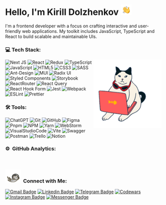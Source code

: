 # Hello, I'm Kirill Dolzhenkov <img alt="Night Coding" src="./assets/handWave.gif" width='35' heigth='35'/>

I'm a frontend developer with a focus on crafting interactive and user-friendly web applications. My toolkit includes JavaScript, TypeScript and React to build scalable and maintainable UIs.

### 💻 Tech Stack:
<img align="right" src="./assets/cat.gif" width="220">

![Next JS](https://img.shields.io/badge/Next-black?style=flat-square&logo=next.js&logoColor=white)
![React](https://img.shields.io/badge/React-20232A?style=flat-square&logo=react&logoColor=61DAFB)
![Redux](https://img.shields.io/badge/Redux-593D88?style=flat-square&logo=redux&logoColor=white)
![TypeScript](https://img.shields.io/badge/TypeScript-007ACC?style=flat-square&logo=typescript&logoColor=white)
![JavaScript](https://img.shields.io/badge/javascript-%23323330.svg?style=flat-square&logo=javascript&logoColor=%23F7DF1E)
![HTML5](https://img.shields.io/badge/HTML5-E34F26?style=flat-square&logo=html5&logoColor=white)
![CSS3](https://img.shields.io/badge/CSS3-1572B6?style=flat-square&logo=css3&logoColor=white)
![SASS](https://img.shields.io/badge/SASS-hotpink.svg?style=flat-square&logo=SASS&logoColor=white)
![Ant-Design](https://img.shields.io/badge/-AntDesign-%230170FE?style=flat-square&logo=ant-design&logoColor=white)
![MUI](https://img.shields.io/badge/MUI-%230081CB.svg?style=flat-square&logo=mui&logoColor=white)
![Radix UI](https://img.shields.io/badge/radix%20ui-161618.svg?style=flat-square&logo=radix-ui&logoColor=white)
![Styled Components](https://img.shields.io/badge/styled--components-DB7093?style=flat-square&logo=styled-components&logoColor=white)
![Storybook](https://img.shields.io/badge/-Storybook-FF4785?style=flat-square&logo=storybook&logoColor=white)
![ReactRouter](https://img.shields.io/badge/React_Router-CA4245?style=flat-square&logo=react-router&logoColor=white)
![React Query](https://img.shields.io/badge/-React%20Query-FF4154?style=flat-square&logo=react%20query&logoColor=white)
![React Hook Form](https://img.shields.io/badge/React%20Hook%20Form-%23EC5990.svg?style=flat-square&logo=reacthookform&logoColor=white)
![Jest](https://img.shields.io/badge/-jest-%23C21325?style=flat-square&logo=jest&logoColor=white)
![Webpack](https://img.shields.io/badge/webpack-%238DD6F9.svg?style=flat-square&logo=webpack&logoColor=black)
![ESLint](https://img.shields.io/badge/ESLint-4B3263?style=flat-square&logo=eslint&logoColor=white)
![Prettier](https://img.shields.io/badge/prettier-1A2C34?style=flat-square&logo=prettier&logoColor=F7BA3E) 

### 🛠 Tools:
![ChatGPT](https://img.shields.io/badge/chatGPT-74aa9c?style=flat-square&logo=openai&logoColor=white)
![Git](https://img.shields.io/badge/git-%23F05033.svg?style=flat-square&logo=git&logoColor=white)
![GitHub](https://img.shields.io/badge/github-%23121011.svg?style=flat-square&logo=github&logoColor=white)
![Figma](https://img.shields.io/badge/Figma-F24E1E?style=flat-square&logo=figma&logoColor=white)
![Pnpm](https://img.shields.io/badge/pnpm-yellow.svg?style=flat-square&logo=pnpm&logoColor=white)
![NPM](https://img.shields.io/badge/NPM-%23CB3837.svg?style=flat-square&logo=npm&logoColor=white)
![Yarn](https://img.shields.io/badge/yarn-%232C8EBB.svg?style=flat-square&logo=yarn&logoColor=white)
![WebStorm](https://img.shields.io/badge/webstorm-143?style=flat-square&logo=webstorm&logoColor=white&color=black)
![VisualStudioCode](https://img.shields.io/badge/VS_Code-0078D4?style=flat-square&logo=visual%20studio%20code&logoColor=white)
![Vite](https://img.shields.io/badge/vite-%23646CFF.svg?style=flat-square&logo=vite&logoColor=white)
![Swagger](https://img.shields.io/badge/-Swagger-%23Clojure?style=flat-square&logo=swagger&logoColor=white)
![Postman](https://img.shields.io/badge/Postman-FF6C37?style=flat-square&logo=postman&logoColor=white)
![Trello](https://img.shields.io/badge/Trello-%23026AA7.svg?style=flat-square&logo=Trello&logoColor=white)
![Notion](https://img.shields.io/badge/Notion-%23000000.svg?style=flat-square&logo=notion&logoColor=white)

### ⚙️ &nbsp;GitHub Analytics:
<div id="stat" align="left">
  <img src="https://github-profile-summary-cards.vercel.app/api/cards/profile-details?username=KirillDolzhenkov&theme=tokyonight" width="842" alt=""/>
  <img src="https://github-profile-summary-cards.vercel.app/api/cards/most-commit-language?username=KirillDolzhenkov&theme=tokyonight" width="420" alt=""/>
  <img src="https://github-profile-summary-cards.vercel.app/api/cards/stats?username=KirillDolzhenkov&theme=tokyonight" width="420" alt=""/>
</div>

### <img src="./assets/spaceCat.gif" width="50"> &nbsp;Connect with Me:
[![Gmail Badge](https://img.shields.io/badge/-k.dolzhenkov@gmail.com-c14438?style=flat&logo=Gmail&logoColor=white)][gmail]
[![Linkedin Badge](https://img.shields.io/badge/-KyrillDolzhenkov-0072b1?style=flat&logo=Linkedin&logoColor=white)][linkedin]
[![Telegram Badge](https://img.shields.io/badge/-@AN5H1N-0088CC?style=flat&logo=Telegram&logoColor=white)][telegram]
[<img alt="Codewars" width="300px" src="https://www.codewars.com/users/AN5H1N/badges/small"/>][codewars]
[![Instagram Badge](https://img.shields.io/badge/-k.dolzhenkov-E4405F?style=flat&logo=Instagram&logoColor=white)][instagram]
[![Messenger Badge](https://img.shields.io/badge/-VK-0078FF?style=flat&logo=VK&logoColor=white)][vk]

[gmail]: mailto:k.dolzhenkov@gmail.com "Connect via Email"
[linkedin]: https://www.linkedin.com/in/kyrill-dolzhenkov-a30557206/ "Connect on LinkedIn"
[telegram]: https://t.me/AN5H1N "Contact on Telegram"
[codewars]: https://www.codewars.com/users/AN5H1N/published_translations "Check my codewars"
[instagram]: https://www.instagram.com/k.dolzhenkov/ "Follow on Instagram"
[vk]: https://vk.com/an5h1n "Connect on VK"

